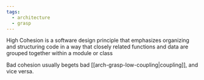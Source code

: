 ```yaml
---
tags:
  - architecture
  - grasp
---
```

High Cohesion is a software design principle that emphasizes organizing and structuring code in a way that closely related functions and data are grouped together within a module or class

Bad cohesion usually begets bad [[arch-grasp-low-coupling|coupling]], and vice versa.